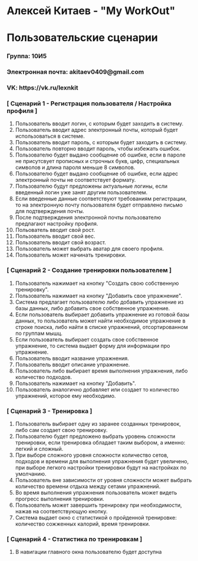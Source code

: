 <h1> Алексей Китаев - "My WorkOut" </h1>
<h1> Пользовательские сценарии </h1>
<h3> Группа: 10И5 </h3>
<h3> Электронная почта: akitaev0409@gmail.com </h3>
<h3> VK: https://vk.ru/lexnkit </h3>
<h3> [ Сценарий 1 - Регистрация пользователя / Настройка профиля ]</h3>
<ol>
  <li> Пользователь вводит логин, с которым будет заходить в систему. </li>
  <li> Пользователь вводит адрес электронный почты, который будет использоваться в системе. </li>
  <li> Пользователь вводит пароль, с которым будет заходить в систему. </li>
  <li> Пользователь повторно вводит пароль, чтобы избежать ошибок. </li>
  <li> Пользователю будет выдано сообщение об ошибке, если в пароле не присутсвует прописных и строчных букв, цифр, специальных символов и длина пароля меньше 8 символов. </li>
  <li> Пользователю будет выдано сообщение об ошибке, если адрес электронный почты не соответствует формату. </li>
  <li> Пользователю будут предложены актуальные логины, если введенный логин уже занят другим пользователем. </li>
  <li> Если введенные данные соответствуют требованиям регистрации, то на электронную почту пользователя будет отправлено письмо для подтверждения почты. </li>
  <li> После подтверждения электронной почты пользователю предлагают настройку профиля. </li>
  <li> Польователь вводит свой рост.  </li>
  <li> Пользователь вводит свой вес. </li>
  <li> Пользователь вводит свой возраст. </li>
  <li> Пользователь может выбрать аватар для своего профиля. </li>
  <li> Пользователь может начинать тренировки. </li>
</ol>
<h3> [ Cценарий 2 - Создание тренировки пользователем ] </h3>
<ol>
  <li> Пользователь нажимает на кнопку "Создать свою собственную тренировку". </li>
  <li> Пользователь нажимает на кнопку "Добавить свое упражнение". </li>
  <li> Система предлагает пользователю либо добавить упражнение из базы данных, либо добавить свое собственное упражнение. </li>
  <li> Если пользователь выбирает добавить упражнение из готовой базы данных, то пользователь может найти необходимое упражнение в строке поиска, либо найти в списке упражнений, отсортированном по группам мышц. </li>
  <li> Если пользователь выбирает создать свое собственное упражнение, то система выдает форму для информации про упражнение. </li>
  <li> Пользователь вводит название упражнения. </li>
  <li> Пользователь вводит описание упражнение. </li>
  <li> Пользователь либо выбирает время выполнения упражнения, либо количество подходов. </li>
  <li> Пользователь нажимает на кнопку "Добавить". </li>
  <li> Пользователь аналогично добавляет или создает то количество упражнений, которое ему необходимо. </li>
</ol>
<h3> [ Сценарий 3 - Тренировка ] </h3>
<ol>
  <li> Пользователь выбирает одну из заранее созданных тренировок, либо сам создает свою тренировку. </li>
  <li> Пользователю будет предложено выбрать уровень сложности тренировки, если тренировка обладает таким выбором, а именно: легкий и сложный. </li>
  <li> При выборе сложного уровня сложности количество сетов, подходов и времени для выполнения упражнения будет увеличено, при выборе легкого настройки тренировки будут на настройках по умолчанию. </li>
  <li> Пользователь вне зависимости от уровня сложности может выбрать количество времени отдыха между сетами упражнений. </li>
  <li> Во время выполнения упражнения пользователь может видеть прогресс выполнения тренировки. </li>
  <li> Пользователь может завершить тренировку при необходимости, нажав на соответствующую кнопку. </li>
  <li> Система выдает окно с статистикой о пройденной тренировке: количество сожженных калорий, время тренировки. </li>
</ol>
<h3> [ Сценарий 4 - Статистика по тренировкам ] </h3>
<ol>
  <li> В навигации главного окна пользователю будет доступна

